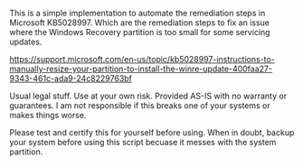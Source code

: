 This is a simple implementation to automate the remediation steps in Microsoft KB5028997. Which are the remediation steps to fix an issue where the Windows Recovery partition is too small for some servicing updates.

https://support.microsoft.com/en-us/topic/kb5028997-instructions-to-manually-resize-your-partition-to-install-the-winre-update-400faa27-9343-461c-ada9-24c8229763bf

Usual legal stuff. Use at your own risk. Provided AS-IS with no warranty or guarantees. I am not responsible if this breaks one of your systems or makes things worse.

Please test and certify this for yourself before using. When in doubt, backup your system before using this script becuase it messes with the system partition.
